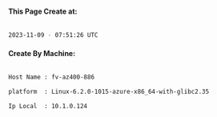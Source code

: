 
   
#### This Page Create at:

```bash

2023-11-09 - 07:51:26 UTC

```

#### Create By Machine:

```bash

Host Name : fv-az400-886

platform  : Linux-6.2.0-1015-azure-x86_64-with-glibc2.35

Ip Local  : 10.1.0.124

```

